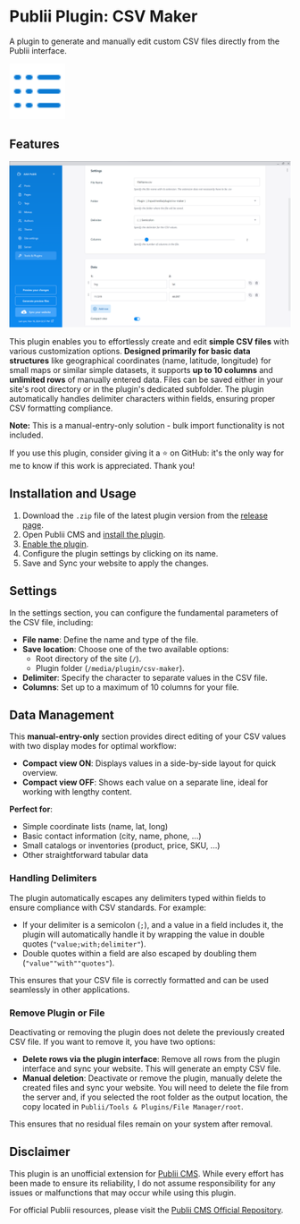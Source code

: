 # Publii Plugin: CSV Maker
A plugin to generate and manually edit custom CSV files directly from the Publii interface.

<p><img height="100" style="height:100px;" alt="publii plugin" title="Plugin icons" src="https://raw.githubusercontent.com/gpsblues/Publii-Plugin-CSV-Maker/refs/heads/main/.assets/thumbnail.svg"></p>

## Features

![Publii plugin screenshot](https://raw.githubusercontent.com/gpsblues/Publii-Plugin-CSV-Maker/refs/heads/main/.assets/screen.png)

This plugin enables you to effortlessly create and edit **simple CSV files** with various customization options. **Designed primarily for basic data structures** like geographical coordinates (name, latitude, longitude) for small maps or similar simple datasets, it supports **up to 10 columns** and **unlimited rows** of manually entered data. Files can be saved either in your site's root directory or in the plugin's dedicated subfolder. The plugin automatically handles delimiter characters within fields, ensuring proper CSV formatting compliance.

**Note:** This is a manual-entry-only solution - bulk import functionality is not included.

If you use this plugin, consider giving it a ⭐ on GitHub: it's the only way for me to know if this work is appreciated. Thank you!

## Installation and Usage

1. Download the `.zip` file of the latest plugin version from the [release page](https://github.com/gpsblues/Publii-Plugin-CSV-Maker/releases/).
2. Open Publii CMS and [install the plugin](https://getpublii.com/docs/plugins.html#installingplugins).
3. [Enable the plugin](https://getpublii.com/docs/plugins.html#enablingplugins).
4. Configure the plugin settings by clicking on its name.
5. Save and Sync your website to apply the changes.

## Settings

In the settings section, you can configure the fundamental parameters of the CSV file, including:

- **File name**: Define the name and type of the file.
- **Save location**: Choose one of the two available options:
  - Root directory of the site (`/`).
  - Plugin folder (`/media/plugin/csv-maker`).
- **Delimiter**: Specify the character to separate values in the CSV file.
- **Columns**: Set up to a maximum of 10 columns for your file.

## Data Management

This **manual-entry-only** section provides direct editing of your CSV values with two display modes for optimal workflow:

- **Compact view ON**: Displays values in a side-by-side layout for quick overview.
- **Compact view OFF**: Shows each value on a separate line, ideal for working with lengthy content.

**Perfect for**:
- Simple coordinate lists (name, lat, long)
- Basic contact information (city, name, phone, ...) 
- Small catalogs or inventories (product, price, SKU, ...)
- Other straightforward tabular data

### Handling Delimiters

The plugin automatically escapes any delimiters typed within fields to ensure compliance with CSV standards. For example:

- If your delimiter is a semicolon (`;`), and a value in a field includes it, the plugin will automatically handle it by wrapping the value in double quotes (`"value;with;delimiter"`).
- Double quotes within a field are also escaped by doubling them (`"value""with""quotes"`).

This ensures that your CSV file is correctly formatted and can be used seamlessly in other applications.

### Remove Plugin or File

Deactivating or removing the plugin does not delete the previously created CSV file. If you want to remove it, you have two options:

- **Delete rows via the plugin interface**: Remove all rows from the plugin interface and sync your website. This will generate an empty CSV file.  
- **Manual deletion**: Deactivate or remove the plugin, manually delete the created files and sync your website. You will need to delete the file from the server and, if you selected the root folder as the output location, the copy located in `Publii/Tools & Plugins/File Manager/root`.

This ensures that no residual files remain on your system after removal. 

## Disclaimer

This plugin is an unofficial extension for [Publii CMS](https://getpublii.com/). While every effort has been made to ensure its reliability, I do not assume responsibility for any issues or malfunctions that may occur while using this plugin. 

For official Publii resources, please visit the [Publii CMS Official Repository](https://marketplace.getpublii.com/plugins/).
